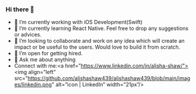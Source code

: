 ### Hi there 👋


- 🔭 I’m currently working with iOS Development(Swift)
- 🌱 I’m currently learning React Native. Feel free to drop any suggestions or advices.
- 👯 I’m looking to collaborate and work on any idea which will create an impact or be useful to the users. Would love to build it from scratch.
- 🤔 I’m open for getting hired.
- 💬 Ask me about anything
- Connect with me:<a href=”https://www.linkedin.com/in/alisha-shaw/"><img align=”left” src=”https://github.com/alishashaw439/alishashaw439/blob/main/images/linkedin.png" alt=”icon | LinkedIn” width=”21px”/></a>

